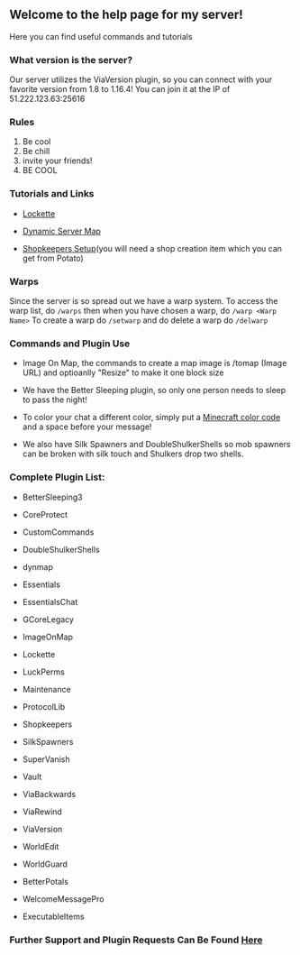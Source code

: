 ## Welcome to the help page for my server!

Here you can find useful commands and tutorials

### What version is the server?

Our server utilizes the ViaVersion plugin, so you can connect with your favorite version from 1.8 to 1.16.4! You can join it at the IP of 51.222.123.63:25616

### Rules

1. Be cool
2. Be chill
3. invite your friends!
4. BE COOL

### Tutorials and Links

- [Lockette](https://youtu.be/CVcU_ZPgF0E)

- [Dynamic Server Map](http://51.222.123.63:8123/)

- [Shopkeepers Setup](https://github.com/Shopkeepers/Shopkeepers-Wiki/wiki/Player-Shop-Setup)(you will need a shop creation item which you can get from Potato)

### Warps
Since the server is so spread out we have a warp system. To access the warp list, do ``/warps`` then when you have chosen a warp, do ``/warp <Warp Name>`` To create a warp do ``/setwarp`` and do delete a warp do ``/delwarp``

### Commands and Plugin Use

- Image On Map, the commands to create a map image is /tomap (Image URL) and optioanlly "Resize" to make it one block size

- We have the Better Sleeping plugin, so only one person needs to sleep to pass the night!

- To color your chat a different color, simply put a [Minecraft color code](https://minecraft.gamepedia.com/Formatting_codes) and a space before your message!

- We also have Silk Spawners and DoubleShulkerShells so mob spawners can be broken with silk touch and Shulkers drop two shells.

### Complete Plugin List:

- BetterSleeping3

- CoreProtect

- CustomCommands

- DoubleShulkerShells

- dynmap

- Essentials

- EssentialsChat

- GCoreLegacy

- ImageOnMap

- Lockette

- LuckPerms

- Maintenance

- ProtocolLib

- Shopkeepers

- SilkSpawners

- SuperVanish

- Vault

- ViaBackwards

- ViaRewind

- ViaVersion

- WorldEdit

- WorldGuard

- BetterPotals

- WelcomeMessagePro

- ExecutableItems


### Further Support and Plugin Requests Can Be Found [Here](https://discord.gg/mXwce6T9DF)

<script src="https://l18x13w5nz23.statuspage.io/embed/script.js"></script>
